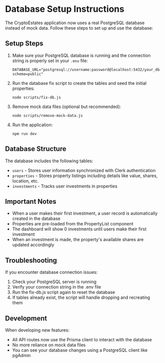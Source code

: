 # Database Setup Instructions

The CryptoEstates application now uses a real PostgreSQL database instead of mock data. Follow these steps to set up and use the database:

## Setup Steps

1. Make sure your PostgreSQL database is running and the connection string is properly set in your `.env` file:
   ```
   DATABASE_URL="postgresql://username:password@localhost:5432/your_db_name?schema=public"
   ```

2. Run the database fix script to create the tables and seed the initial properties:
   ```
   node scripts/fix-db.js
   ```

3. Remove mock data files (optional but recommended):
   ```
   node scripts/remove-mock-data.js
   ```

4. Run the application:
   ```
   npm run dev
   ```

## Database Structure

The database includes the following tables:
- `users` - Stores user information synchronized with Clerk authentication
- `properties` - Stores property listings including details like value, shares, location, etc.
- `investments` - Tracks user investments in properties

## Important Notes

- When a user makes their first investment, a user record is automatically created in the database
- Properties are pre-loaded from the PropertyList component
- The dashboard will show 0 investments until users make their first investment
- When an investment is made, the property's available shares are updated accordingly

## Troubleshooting

If you encounter database connection issues:

1. Check your PostgreSQL server is running
2. Verify your connection string in the .env file
3. Run the fix-db.js script again to reset the database
4. If tables already exist, the script will handle dropping and recreating them

## Development

When developing new features:
- All API routes now use the Prisma client to interact with the database
- No more reliance on mock data files
- You can see your database changes using a PostgreSQL client like pgAdmin 